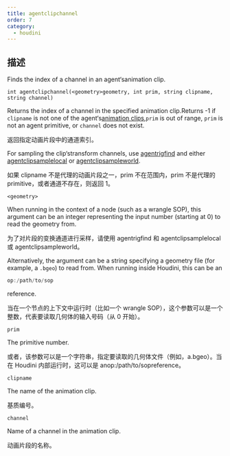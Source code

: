 ```yaml
---
title: agentclipchannel
order: 7
category:
  - houdini
---
```

    
## 描述

Finds the index of a channel in an agent‘sanimation clip.

`int agentclipchannel(<geometry>geometry, int prim, string clipname, string channel)`

Returns the index of a channel in the specified animation clip.Returns -1 if
`clipname` is not one of the agent‘s[animation clips](agentclipcatalog.html "Returns all of the animation clips that have been loaded for an agent
primitive."),`prim` is out of range, `prim` is not an agent primitive, or
`channel` does not exist.

返回指定动画片段中的通道索引。

For sampling the clip‘stransform channels, use
[agentrigfind](agentrigfind.html "Finds the index of a transform in an agent
primitive‘srig.") and either
[agentclipsamplelocal](agentclipsamplelocal.html "Samples an agent‘s
animation clip at a specific time.") or
[agentclipsampleworld](agentclipsampleworld.html "Samples an agent‘s
animation clip at a specific time.").

如果 clipname 不是代理的动画片段之一，prim 不在范围内，prim 不是代理的 primitive，或者通道不存在，则返回 1。

`<geometry>`

When running in the context of a node (such as a wrangle SOP), this argument
can be an integer representing the input number (starting at 0) to read the
geometry from.

为了对片段的变换通道进行采样，请使用 agentrigfind 和 agentclipsamplelocal 或 agentclipsampleworld。

Alternatively, the argument can be a string specifying a geometry file (for
example, a `.bgeo`) to read from. When running inside Houdini, this can be an

```c
op:/path/to/sop
```

reference.

当在一个节点的上下文中运行时（比如一个 wrangle SOP），这个参数可以是一个整数，代表要读取几何体的输入号码（从 0 开始）。

`prim`

The primitive number.

或者，该参数可以是一个字符串，指定要读取的几何体文件（例如，a.bgeo）。当在 Houdini 内部运行时，这可以是 anop:/path/to/sopreference。

`clipname`

The name of the animation clip.

基质编号。

`channel`

Name of a channel in the animation clip.

动画片段的名称。
